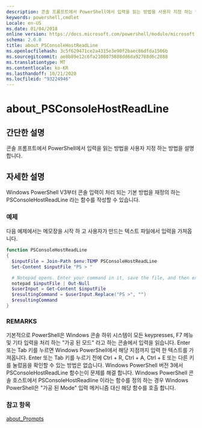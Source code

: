 ```yaml
---
description: 콘솔 프롬프트에서 PowerShell에서 입력을 읽는 방법을 사용자 지정 하는 방법을 설명 합니다.
keywords: powershell,cmdlet
Locale: en-US
ms.date: 01/04/2018
online version: https://docs.microsoft.com/powershell/module/microsoft.powershell.core/about/about_psconsolehostreadline?view=powershell-5.1&WT.mc_id=ps-gethelp
schema: 2.0.0
title: about_PSConsoleHostReadLine
ms.openlocfilehash: 3c5f629471ce2a4315e3e90f2baec86dfda1506b
ms.sourcegitcommit: ae8b89e12c6fa2108075888dd6da92788d6c2888
ms.translationtype: MT
ms.contentlocale: ko-KR
ms.lasthandoff: 10/21/2020
ms.locfileid: "93224946"
---
```

# <a name="about_psconsolehostreadline"></a>about_PSConsoleHostReadLine

## <a name="short-description"></a>간단한 설명

콘솔 프롬프트에서 PowerShell에서 입력을 읽는 방법을 사용자 지정 하는 방법을 설명 합니다.

## <a name="long-description"></a>자세한 설명

Windows PowerShell V3부터 콘솔 입력이 처리 되는 기본 방법을 재정의 하는 PSConsoleHostReadLine 라는 함수를 작성할 수 있습니다.

### <a name="examples"></a>예제

다음 예제에서는 메모장을 시작 하 고 사용자가 만드는 텍스트 파일에서 입력을 가져옵니다.

```powershell
function PSConsoleHostReadLine
{
  $inputFile = Join-Path $env:TEMP PSConsoleHostReadLine
  Set-Content $inputFile "PS > "

  # Notepad opens. Enter your command in it, save the file, and then exit.
  notepad $inputFile | Out-Null
  $userInput = Get-Content $inputFile
  $resultingCommand = $userInput.Replace("PS >", "")
  $resultingCommand
}
```

### <a name="remarks"></a>REMARKS

기본적으로 PowerShell은 Windows 콘솔 하위 시스템이 모든 keypresses, F7 메뉴 및 기타 입력을 처리 하는 "가공 된 모드" 라고 하는 콘솔에서 입력을 읽습니다. Enter 또는 Tab 키를 누르면 Windows PowerShell에서 해당 지점까지 입력 한 텍스트를 가져옵니다. Enter 또는 Tab 키를 누르기 전에 Ctrl + R, Ctrl + A, Ctrl + E 또는 다른 키를 눌렀음을 확인할 수 있는 방법은 없습니다. Windows PowerShell 버전 3에서 PSConsoleHostReadLine 함수는이 문제를 해결 합니다. Windows PowerShell 콘솔 호스트에서 PSConsoleHostReadline 이라는 함수를 정의 하는 경우 Windows PowerShell은 "가공 된 Mode" 입력 메커니즘 대신 해당 함수를 호출 합니다.

### <a name="see-also"></a>참고 항목

[about_Prompts](about_Prompts.md)
